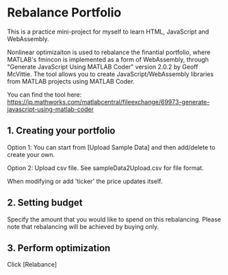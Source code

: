# Rebalance Portfolio
This is a practice mini-project for myself to learn HTML, JavaScript and WebAssembly.

Nonlinear optimizaiton is used to rebalance the finantial portfolio, where MATLAB's fmincon is implemented as a form of WebAssembly, through "Generate JavaScript Using MATLAB Coder" version 2.0.2 by Geoff McVittie. The tool allows you to create JavaScript/WebAssembly libraries from MATLAB projects using MATLAB Coder.

You can find the tool here:
https://jp.mathworks.com/matlabcentral/fileexchange/69973-generate-javascript-using-matlab-coder


## 1. Creating your portfolio

Option 1: You can start from [Upload Sample Data] and then add/delete to create your own.

Option 2: Upload csv file. See sampleData2Upload.csv for file format.

When modifying or add 'ticker' the price updates itself.

## 2. Setting budget

Specify the amount that you would like to spend on this rebalancing. Please note that rebalancing will be achieved by buying only.

## 3. Perform optimization

Click [Relabance]
